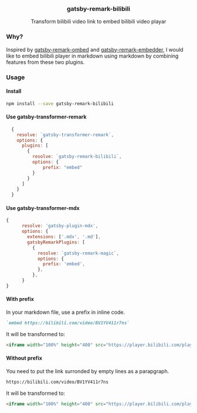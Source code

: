 <div align="center">
<h3>gatsby-remark-bilibili</h3>
<p>Transform bilibili video link to embed bilibili video playar<p>
</div>

### Why?

Inspired by [gatsby-remark-ombed](https://github.com/raae/gatsby-remark-oembed) and [gatsby-remark-embedder](https://github.com/MichaelDeBoey/gatsby-remark-embedder), I would like to embed bilibili player in markdown using markdown by combining features from these two plugins.

### Usage

#### Install

```sh
npm install --save gatsby-remark-bilibili
```

#### Use gatsby-transformer-remark

```js
  {
    resolve: `gatsby-transformer-remark`,
    options: {
      plugins: [
        {
          resolve: `gatsby-remark-bilibili`,
          options: {
              prefix: "embed"
          }
        }
      ]
    }
  }
```

#### Use gatsby-transformer-mdx

```js
{
      resolve: 'gatsby-plugin-mdx',
      options: {
        extensions: ['.mdx', '.md'],
        gatsbyRemarkPlugins: [
          {
            resolve: `gatsby-remark-magic`,
            options: {
              prefix: 'embed',
            },
          },
      }
}
```

#### With prefix

In your markdown file, use a prefix in inline code.

```markdown
`embed https://bilibili.com/video/BV1YV411r7ns`
```

It will be transformed to:

```markdown
<iframe width="100%" height="400" src="https://player.bilibili.com/player.html?bvid=BV1YV411r7ns" scrolling="no" border="0" frameborder="no" framespacing="0" allowfullscreen="true"> </iframe
```

#### Without prefix

You need to put the link surronded by empty lines as a parapgraph.

```markdown
https://bilibili.com/video/BV1YV411r7ns
```

It will be transformed to:

```markdown
<iframe width="100%" height="400" src="https://player.bilibili.com/player.html?bvid=BV1YV411r7ns" scrolling="no" border="0" frameborder="no" framespacing="0" allowfullscreen="true"> </iframe
```
